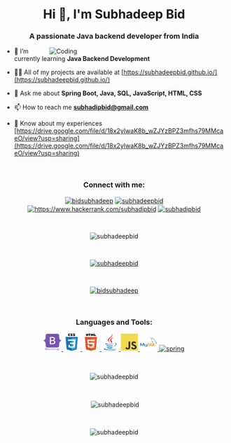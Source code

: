 <h1 align="center">Hi 👋, I'm Subhadeep Bid</h1>
<h3 align="center">A passionate Java backend developer from India</h3>
<img align="right" alt="Coding" width="400" src="https://cdn.dribbble.com/users/1162077/screenshots/3848914/programmer.gif"/>


- 🌱 I’m currently learning **Java Backend Development**

- 👨‍💻 All of my projects are available at [https://subhadeepbid.github.io/](https://subhadeepbid.github.io/)

- 💬 Ask me about **Spring Boot, Java, SQL, JavaScript, HTML, CSS**

- 📫 How to reach me **subhadipbid@gmail.com**

- 📄 Know about my experiences [https://drive.google.com/file/d/18x2yIwaK8b_wZJYzBPZ3mfhs79MMcaeO/view?usp=sharing](https://drive.google.com/file/d/18x2yIwaK8b_wZJYzBPZ3mfhs79MMcaeO/view?usp=sharing)

<br>
<h3 align="center">Connect with me:</h3>
<p align="center">
<a href="https://twitter.com/bidsubhadeep" target="blank"><img align="center" src="https://raw.githubusercontent.com/rahuldkjain/github-profile-readme-generator/master/src/images/icons/Social/twitter.svg" alt="bidsubhadeep" height="30" width="40" /></a>
<a href="https://linkedin.com/in/subhadeepbid" target="blank"><img align="center" src="https://raw.githubusercontent.com/rahuldkjain/github-profile-readme-generator/master/src/images/icons/Social/linked-in-alt.svg" alt="subhadeepbid" height="30" width="40" /></a>
<a href="https://www.hackerrank.com/https://www.hackerrank.com/subhadipbid" target="blank"><img align="center" src="https://raw.githubusercontent.com/rahuldkjain/github-profile-readme-generator/master/src/images/icons/Social/hackerrank.svg" alt="https://www.hackerrank.com/subhadipbid" height="30" width="40" /></a>
<a href="https://www.leetcode.com/subhadipbid" target="blank"><img align="center" src="https://raw.githubusercontent.com/rahuldkjain/github-profile-readme-generator/master/src/images/icons/Social/leet-code.svg" alt="subhadipbid" height="30" width="40" /></a>
</p><br>

<p align="center"> <img src="https://komarev.com/ghpvc/?username=subhadeepbid&label=Profile%20views&color=0e75b6&style=flat" alt="subhadeepbid" /> </p><br>

<p align="center"> <a href="https://github.com/ryo-ma/github-profile-trophy"><img src="https://github-profile-trophy.vercel.app/?username=subhadeepbid" alt="subhadeepbid" /></a> </p><br>

<p align="center"> <a href="https://twitter.com/bidsubhadeep" target="blank"><img src="https://img.shields.io/twitter/follow/bidsubhadeep?logo=twitter&style=for-the-badge" alt="bidsubhadeep" /></a> </p><br>


<h3 align="center">Languages and Tools:</h3>
<p align="center"> <a href="https://getbootstrap.com" target="_blank" rel="noreferrer"> <img src="https://raw.githubusercontent.com/devicons/devicon/master/icons/bootstrap/bootstrap-plain-wordmark.svg" alt="bootstrap" width="40" height="40"/> </a> <a href="https://www.w3schools.com/css/" target="_blank" rel="noreferrer"> <img src="https://raw.githubusercontent.com/devicons/devicon/master/icons/css3/css3-original-wordmark.svg" alt="css3" width="40" height="40"/> </a> <a href="https://www.w3.org/html/" target="_blank" rel="noreferrer"> <img src="https://raw.githubusercontent.com/devicons/devicon/master/icons/html5/html5-original-wordmark.svg" alt="html5" width="40" height="40"/> </a> <a href="https://www.java.com" target="_blank" rel="noreferrer"> <img src="https://raw.githubusercontent.com/devicons/devicon/master/icons/java/java-original.svg" alt="java" width="40" height="40"/> </a> <a href="https://developer.mozilla.org/en-US/docs/Web/JavaScript" target="_blank" rel="noreferrer"> <img src="https://raw.githubusercontent.com/devicons/devicon/master/icons/javascript/javascript-original.svg" alt="javascript" width="40" height="40"/> </a> <a href="https://www.mysql.com/" target="_blank" rel="noreferrer"> <img src="https://raw.githubusercontent.com/devicons/devicon/master/icons/mysql/mysql-original-wordmark.svg" alt="mysql" width="40" height="40"/> </a> <a href="https://spring.io/" target="_blank" rel="noreferrer"> <img src="https://www.vectorlogo.zone/logos/springio/springio-icon.svg" alt="spring" width="40" height="40"/> </a> </p><br>

<p align="center"><img align="center" src="https://github-readme-stats.vercel.app/api/top-langs?username=subhadeepbid&show_icons=true&locale=en&layout=compact" alt="subhadeepbid" /></p><br>

<p align="center" >&nbsp;<img align="center" src="https://github-readme-stats.vercel.app/api?username=subhadeepbid&show_icons=true&locale=en" alt="subhadeepbid" /></p><br>

<p align="center"><img align="center" src="https://github-readme-streak-stats.herokuapp.com/?user=subhadeepbid&" alt="subhadeepbid" /></p>
